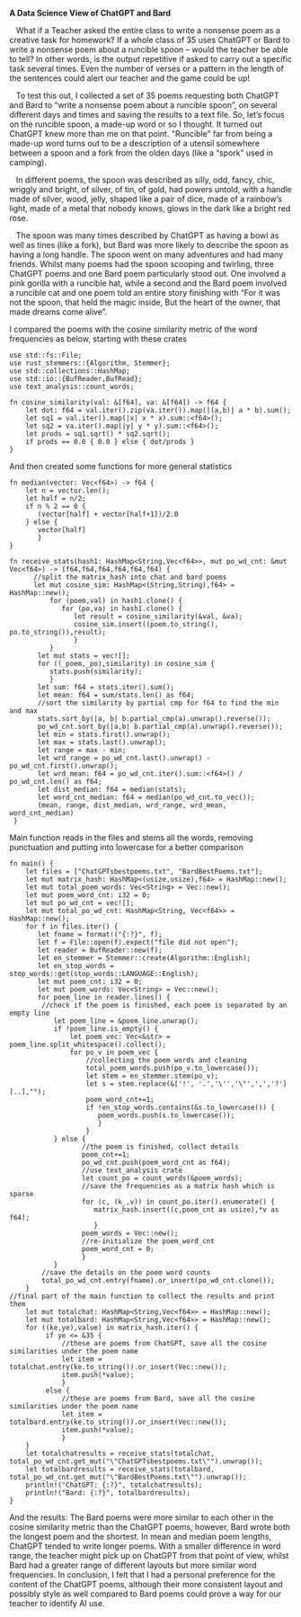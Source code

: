 **A Data Science View of ChatGPT and Bard**

&nbsp;&nbsp;&nbsp;What if a Teacher asked the entire class to write a nonsense poem as a creative task for homework?  If a whole class of 35 uses ChatGPT or Bard to write a nonsense poem about a runcible spoon – would the teacher be able to tell?  In other words, is the output repetitive if asked to carry out a specific task several times.  Even the number of verses or a pattern in the length of the sentences could alert our teacher and the game could be up!

&nbsp;&nbsp;&nbsp;To test this out, I collected a set of 35 poems requesting both ChatGPT and Bard to “write a nonsense poem about a runcible spoon”, on several different days and times and saving the results to a text file.  So, let’s focus on the runcible spoon, a made-up word or so I thought.  It turned out ChatGPT knew more than me on that point.  "Runcible" far from being a made-up word turns out to be a description of a utensil somewhere between a spoon and a fork from the olden days (like a “spork” used in camping).  

&nbsp;&nbsp;&nbsp;In different poems, the spoon was described as silly, odd, fancy, chic, wriggly and bright, of silver, of tin, of gold, had powers untold, with a handle made of silver, wood, jelly, shaped like a pair of dice, made of a rainbow’s light, made of a metal that nobody knows, glows in the dark like a bright red rose.

&nbsp;&nbsp;&nbsp;The spoon was many times described by ChatGPT as having a bowl as well as tines (like a fork), but Bard was more likely to describe the spoon as having a long handle.  The spoon went on many adventures and had many friends.  Whilst many poems had the spoon scooping and twirling, three ChatGPT poems and one Bard poem particularly stood out.  One involved a pink gorilla with a runcible hat, while a second and the Bard poem involved a runcible cat and one poem told an entire story finishing with “For it was not the spoon, that held the magic inside, But the heart of the owner, that made dreams come alive”.  

I compared the poems with the cosine similarity metric of the word frequencies as below, starting with these crates

```
use std::fs::File;
use rust_stemmers::{Algorithm, Stemmer};
use std::collections::HashMap;
use std::io::{BufReader,BufRead};
use text_analysis::count_words;

fn cosine_similarity(val: &[f64], va: &[f64]) -> f64 {
    let dot: f64 = val.iter().zip(va.iter()).map(|(a,b)| a * b).sum();
    let sq1 = val.iter().map(|x| x * x).sum::<f64>();
    let sq2 = va.iter().map(|y| y * y).sum::<f64>();
    let prods = sq1.sqrt() * sq2.sqrt();
    if prods == 0.0 { 0.0 } else { dot/prods }
}  
```

And then created some functions for more general statistics

```
fn median(vector: Vec<f64>) -> f64 {
    let n = vector.len();
    let half = n/2;
    if n % 2 == 0 {
       (vector[half] + vector[half+1])/2.0
    } else {
       vector[half]
       }
}

fn receive_stats(hash1: HashMap<String,Vec<f64>>, mut po_wd_cnt: &mut Vec<f64>) -> (f64,f64,f64,f64,f64,f64) {
      //split the matrix_hash into chat and bard poems
      let mut cosine_sim: HashMap<(String,String),f64> = HashMap::new();
          for (poem,val) in hash1.clone() {
             for (po,va) in hash1.clone() {
                let result = cosine_similarity(&val, &va);
                cosine_sim.insert((poem.to_string(), po.to_string()),result);
                }
          }
       let mut stats = vec![];
       for ((_poem,_po),similarity) in cosine_sim {
          stats.push(similarity);
          }
       let sum: f64 = stats.iter().sum();
       let mean: f64 = sum/stats.len() as f64;
       //sort the similarity by partial cmp for f64 to find the min and max
       stats.sort_by(|a, b| b.partial_cmp(a).unwrap().reverse());
       po_wd_cnt.sort_by(|a,b| b.partial_cmp(a).unwrap().reverse());
       let min = stats.first().unwrap();
       let max = stats.last().unwrap();
       let range = max - min;
       let wrd_range = po_wd_cnt.last().unwrap() - po_wd_cnt.first().unwrap();
       let wrd_mean: f64 = po_wd_cnt.iter().sum::<f64>() / po_wd_cnt.len() as f64;
       let dist_median: f64 = median(stats);
       let word_cnt_median: f64 = median(po_wd_cnt.to_vec());
       (mean, range, dist_median, wrd_range, wrd_mean, word_cnt_median)
 }
```
Main function reads in the files and stems all the words, removing punctuation and putting into lowercase for a better comparison

```
fn main() {
    let files = ["ChatGPTsbestpoems.txt", "BardBestPoems.txt"];
    let mut matrix_hash: HashMap<(usize,usize),f64> = HashMap::new();
    let mut total_poem_words: Vec<String> = Vec::new();
    let mut poem_word_cnt: i32 = 0;
    let mut po_wd_cnt = vec![];
    let mut total_po_wd_cnt: HashMap<String, Vec<f64>> = HashMap::new();
    for f in files.iter() {
       let fname = format!("{:?}", f);
       let f = File::open(f).expect("file did not open");
       let reader = BufReader::new(f);
       let en_stemmer = Stemmer::create(Algorithm::English);
       let en_stop_words = stop_words::get(stop_words::LANGUAGE::English);
       let mut poem_cnt: i32 = 0;
       let mut poem_words: Vec<String> = Vec::new();
       for poem_line in reader.lines() {
        //check if the poem is finished, each poem is separated by an empty line
           let poem_line = &poem_line.unwrap();
           if !poem_line.is_empty() {
               let poem_vec: Vec<&str> = poem_line.split_whitespace().collect();
               for po_v in poem_vec {
                   //collecting the poem words and cleaning
                   total_poem_words.push(po_v.to_lowercase());
                   let stem = en_stemmer.stem(po_v);
                   let s = stem.replace(&['!', '.','\'','\"',',','?'][..],"");
                   poem_word_cnt+=1;
                   if !en_stop_words.contains(&s.to_lowercase()) {
                      poem_words.push(s.to_lowercase());
                      }
                   }
           } else {
                  //the poem is finished, collect details
                  poem_cnt+=1;
                  po_wd_cnt.push(poem_word_cnt as f64);
                  //use text_analysis crate
                  let count_po = count_words(&poem_words);
                  //save the frequencies as a matrix hash which is sparse
                  for (c, (k_,v)) in count_po.iter().enumerate() {
                     matrix_hash.insert((c,poem_cnt as usize),*v as f64);
                     }
                  poem_words = Vec::new();
                  //re-initialize the poem_word_cnt
                  poem_word_cnt = 0;
                  }
           }
        //save the details on the poem word counts
        total_po_wd_cnt.entry(fname).or_insert(po_wd_cnt.clone());
    }
//final part of the main function to collect the results and print them
    let mut totalchat: HashMap<String,Vec<f64>> = HashMap::new();
    let mut totalbard: HashMap<String,Vec<f64>> = HashMap::new();
    for ((ke,ye),value) in matrix_hash.iter() {
         if ye <= &35 {
             //these are poems from ChatGPT, save all the cosine similarities under the poem name
             let item = totalchat.entry(ke.to_string()).or_insert(Vec::new());
             item.push(*value);
             }
         else {
             //these are poems from Bard, save all the cosine similarities under the poem name
             let item = totalbard.entry(ke.to_string()).or_insert(Vec::new());
             item.push(*value);
             }
    }
    let totalchatresults = receive_stats(totalchat, total_po_wd_cnt.get_mut("\"ChatGPTsbestpoems.txt\"").unwrap());
    let totalbardresults = receive_stats(totalbard, total_po_wd_cnt.get_mut("\"BardBestPoems.txt\"").unwrap());
    println!("ChatGPT: {:?}", totalchatresults);
    println!("Bard: {:?}", totalbardresults);
}
```

And the results:  The Bard poems were more similar to each other in the cosine similarity metric than the ChatGPT poems, however, Bard wrote both the longest poem and the shortest.  In mean and median poem lengths, ChatGPT tended to write longer poems.  With a smaller difference in word range, the teacher might pick up on ChatGPT from that point of view, whilst Bard had a greater range of different layouts but more similar word frequencies.
In conclusion, I felt that I had a personal preference for the content of the ChatGPT poems, although their more consistent layout and possibly style as well compared to Bard poems could prove a way for our teacher to identify AI use.
